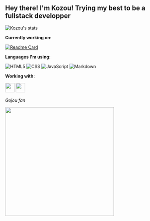 ## **Hey there! I'm Kozou! Trying my best to be a fullstack developper**

![Kozou's stats](https://github-readme-stats.vercel.app/api?username=kozou4ever&show_icons=true&theme=tokyonight)

**Currently working on:**

[![Readme Card](https://github-readme-stats.vercel.app/api/pin/?username=Kozou4ever&repo=yt-downloader)](https://github.com/Kozou4ever/YT-downloader)

**Languages I'm using:**

![HTML5](https://img.shields.io/badge/-HTML5-E34F26?logo=html5&logoColor=white)
![CSS](https://img.shields.io/badge/-CSS-1572B6?logo=css3&logoColor=white)
![JavaScript](https://img.shields.io/badge/-JavaScript-F7DF1E?logo=javascript&logoColor=black)
![Markdown](https://img.shields.io/badge/-Markdown-000000?logo=markdown&logoColor=white)

**Working with:**

<img src="https://framalibre.org/sites/default/files/leslogos/Visual_Studio_Code_1.18_icon.png" width=30>
<img src="https://image.flaticon.com/icons/png/512/25/25231.png" width=30>

*Gojou fan*

<img align="center" src="https://i.imgur.com/f83frkB.gif" width=350>